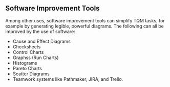
Software Improvement Tools
--------------------------

Among other uses, software improvement tools can simplify TQM tasks, for
example by generating legible, powerful diagrams. The following can all be
improved by the use of software:

* Cause and Effect Diagrams
* Checksheets
* Control Charts
* Graphss (Run Charts)
* Histograms
* Pareto Charts
* Scatter Diagrams
* Teamwork systems like Pathmaker, JIRA, and Trello.
